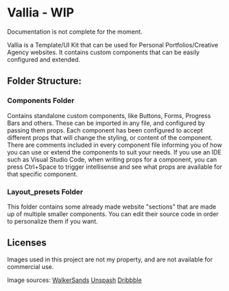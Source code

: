 # Vallia - WIP

Documentation is not complete for the moment.

Vallia is a Template/UI Kit that can be used for Personal Portfolios/Creative Agency websites. It contains custom components that can be easily configured and extended.

## Folder Structure:

### Components Folder

Contains standalone custom components, like Buttons, Forms, Progress Bars and others. These can be imported in any file, and configured by passing them props. Each component has been configured to accept different props that will change the styling, or content of the component. There are comments included in every component file informing you of how you can use or extend the components to suit your needs.
If you use an IDE such as Visual Studio Code, when writing props for a component, you can press Ctrl+Space to trigger intellisense and see what props are available for that specific component.

### Layout_presets Folder

This folder contains some already made website "sections" that are made up of multiple smaller components. You can edit their source code in order to personalize them if you want.

## Licenses

Images used in this project are not my property, and are not available for commercial use.

Image sources:
[WalkerSands](https://www.walkersands.com/our-team/)
[Unspash](https://unsplash.com/)
[Dribbble](https://dribbble.com/)
